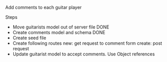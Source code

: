 Add comments to each guitar player

Steps

- Move guitarists model out of server file DONE
- Create comments model and schema DONE
- Create seed file
- Create following routes
  new: get request to comment form
  create: post request
- Update guitarist model to accept comments. Use Object references
